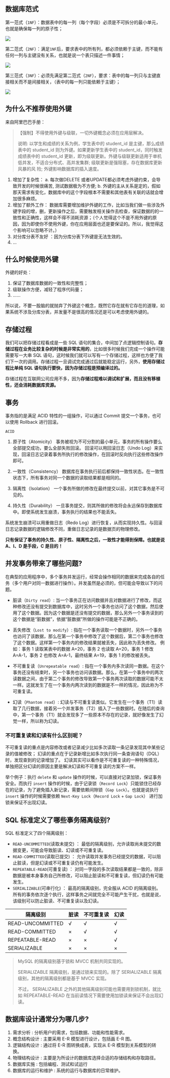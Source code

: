 ## 数据库范式

第一范式（`1NF`）：数据表中的每一列（每个字段）必须是不可拆分的最小单元，也就是确保每一列的原子性；

![](./image/1110462-20190521144156512-705869141.png)

第二范式（`2NF`）：满足`1NF`后，要求表中的所有列，都必须依赖于主键，而不能有任何一列与主键没有关系，也就是说一个表只描述一件事情；

![](./image/1110462-20190521144137304-1660683236.png)

第三范式（`3NF`）：必须先满足第二范式（`2NF`），要求：表中的每一列只与主键直接相关而不是间接相关，（表中的每一列只能依赖于主键）；

![](./image/1110462-20190521144028575-33332755.png)

## 为什么不推荐使用外键

来自阿里巴巴手册：

> 【强制】不得使用外键与级联，一切外键概念必须在应用层解决。
>
> 说明: 以学生和成绩的关系为例，学生表中的 student_id 是主键，那么成绩表中的 student_id 则为外键。如果更新学生表中的 student_id，同时触发成绩表中的 student_id 更新，即为级联更新。外键与级联更新适用于单机低并发，不适合分布式、高并发集群; 级联更新是强阻塞，存在数据库更新风暴的风 险; 外键影响数据库的插入速度。

1. 增加了复杂性： a. 每次做DELETE 或者UPDATE都必须考虑外键约束，会导致开发的时候很痛苦, 测试数据极为不方便; b. 外键的主从关系是定的，假如那天需求有变化，数据库中的这个字段根本不需要和其他表有关联的话就会增加很多麻烦。
2. 增加了额外工作： 数据库需要增加维护外键的工作，比如当我们做一些涉及外键字段的增，删，更新操作之后，需要触发相关操作去检查，保证数据的的一致性和正确性，这样会不得不消耗资源；（个人觉得这个不是不用外键的原因，因为即使你不使用外键，你在应用层面也还是要保证的。所以，我觉得这个影响可以忽略不计。）
3. 对分库分表不友好 ：因为分库分表下外键是无法生效的。
4. ...

## 什么时候使用外键

外键的好处：

1. 保证了数据库数据的一致性和完整性；
2. 级联操作方便，减轻了程序代码量；
3. ......

所以说，不要一股脑的就抛弃了外键这个概念，既然它存在就有它存在的道理，如果系统不涉及分库分表，并发量不是很高的情况还是可以考虑使用外键的。


## 存储过程

我们可以把存储过程看成是一些 SQL 语句的集合，中间加了点逻辑控制语句。**存储过程在业务比较复杂的时候是非常实用的**，比如很多时候我们完成一个操作可能需要写一大串 SQL 语句，这时候我们就可以写有一个存储过程，这样也方便了我们下一次的调用。存储过程一旦调试完成通过后就能稳定运行，另外，**使用存储过程比单纯 SQL 语句执行要快，因为存储过程是预编译过的。**

存储过程在互联网公司应用不多，因为**存储过程难以调试和扩展，而且没有移植性，还会消耗数据库资源。**

## 事务

事务指的是满足 ACID 特性的一组操作，可以通过 Commit 提交一个事务，也可以使用 Rollback 进行回滚。

`ACID`

1. 原子性（Atomicity）
事务被视为不可分割的最小单元，事务的所有操作要么全部提交成功，要么全部失败回滚。
回滚可以用回滚日志（Undo Log）来实现，回滚日志记录着事务所执行的修改操作，在回滚时反向执行这些修改操作即可。

2. 一致性（Consistency）
数据库在事务执行前后都保持一致性状态。在一致性状态下，所有事务对同一个数据的读取结果都是相同的。

3. 隔离性（Isolation）
一个事务所做的修改在最终提交以前，对其它事务是不可见的。

4. 持久性（Durability）
一旦事务提交，则其所做的修改将会永远保存到数据库中。即使系统发生崩溃，事务执行的结果也不能丢失。

系统发生崩溃可以用重做日志（Redo Log）进行恢复，从而实现持久性。与回滚日志记录数据的逻辑修改不同，重做日志记录的是数据页的物理修改。

**只有保证了事务的持久性、原子性、隔离性之后，一致性才能得到保障。也就是说 A、I、D 是手段，C 是目的！**

## 并发事务带来了哪些问题?

在典型的应用程序中，多个事务并发运行，经常会操作相同的数据来完成各自的任务（多个用户对同一数据进行操作）。并发虽然是必须的，但可能会导致以下的问题。

- 脏读（`Dirty read`）: 当一个事务正在访问数据并且对数据进行了修改，而这种修改还没有提交到数据库中，这时另外一个事务也访问了这个数据，然后使用了这个数据。因为这个数据是还没有提交的数据，那么另外一个事务读到的这个数据是“脏数据”，依据“脏数据”所做的操作可能是不正确的。

- 丢失修改（`Lost to modify`）: 指在一个事务读取一个数据时，另外一个事务也访问了该数据，那么在第一个事务中修改了这个数据后，第二个事务也修改了这个数据。这样第一个事务内的修改结果就被丢失，因此称为丢失修改。 例如：事务 1 读取某表中的数据 A=20，事务 2 也读取 A=20，事务 1 修改 A=A-1，事务 2 也修改 A=A-1，最终结果 A=19，事务 1 的修改被丢失。

- 不可重复读（`Unrepeatable read`）: 指在一个事务内多次读同一数据。在这个事务还没有结束时，另一个事务也访问该数据。那么，在第一个事务中的两次读数据之间，由于第二个事务的修改导致第一个事务两次读取的数据可能不太一样。这就发生了在一个事务内两次读到的数据是不一样的情况，因此称为不可重复读。

- 幻读（`Phantom read`）: 幻读与不可重复读类似。它发生在一个事务（T1）读取了几行数据，接着另一个并发事务（T2）插入了一些数据时。在随后的查询中，第一个事务（T1）就会发现多了一些原本不存在的记录，就好像发生了幻觉一样，所以称为幻读。

### 不可重复读和幻读有什么区别呢？

不可重复读的重点是内容修改或者记录减少比如多次读取一条记录发现其中某些记录的值被修改；
幻读的重点在于记录新增比如多次执行同一条查询语句（DQL）时，发现查到的记录增加了。
幻读其实可以看作是不可重复读的一种特殊情况，单独把区分幻读的原因主要是解决幻读和不可重复读的方案不一样。

举个例子：执行 `delete` 和 `update` 操作的时候，可以直接对记录加锁，保证事务安全。而执行 `insert` 操作的时候，由于记录锁（`Record Lock`）只能锁住已经存在的记录，为了避免插入新记录，需要依赖间隙锁（`Gap Lock`）。也就是说执行 `insert` 操作的时候需要依赖 `Next-Key Lock`（`Record Lock` + `Gap Lock`） 进行加锁来保证不出现幻读。

## SQL 标准定义了哪些事务隔离级别?

SQL 标准定义了四个隔离级别：

- `READ-UNCOMMITTED`(读取未提交) ： 最低的隔离级别，允许读取尚未提交的数据变更，可能会导致脏读、幻读或不可重复读。
- `READ-COMMITTED`(读取已提交) ： 允许读取并发事务已经提交的数据，可以阻止脏读，但是幻读或不可重复读仍有可能发生。
- `REPEATABLE-READ`(可重复读) ： 对同一字段的多次读取结果都是一致的，除非数据是被本身事务自己所修改，可以阻止脏读和不可重复读，但幻读仍有可能发生。
- `SERIALIZABLE`(可串行化) ： 最高的隔离级别，完全服从 ACID 的隔离级别。所有的事务依次逐个执行，这样事务之间就完全不可能产生干扰，也就是说，该级别可以防止脏读、不可重复读以及幻读。

| 隔离级别	|脏读	|不可重复读|	幻读|
| --------- | --- | ------- | ------- |
|READ-UNCOMMITTED|	√	|√	|√|
|READ-COMMITTED|	×|	√	|√|
|REPEATABLE-READ	|×|	×|	√|
|SERIALIZABLE|	×|	×|	×|

> MySQL 的隔离级别基于锁和 MVCC 机制共同实现的。
>
> SERIALIZABLE 隔离级别，是通过锁来实现的。除了 SERIALIZABLE 隔离级别，其他的隔离级别都是基于 MVCC 实现。
> 
> 不过， SERIALIZABLE 之外的其他隔离级别可能也需要用到锁机制，就比如 REPEATABLE-READ 在当前读情况下需要使用加锁读来保证不会出现幻读。

## 数据库设计通常分为哪几步?
1. 需求分析 : 分析用户的需求，包括数据、功能和性能需求。
2. 概念结构设计 : 主要采用 E-R 模型进行设计，包括画 E-R 图。
3. 逻辑结构设计 : 通过将 E-R 图转换成表，实现从 E-R 模型到关系模型的转换。
4. 物理结构设计 : 主要是为所设计的数据库选择合适的存储结构和存取路径。
5. 数据库实施 : 包括编程、测试和试运行
6. 数据库的运行和维护 : 系统的运行与数据库的日常维护。
